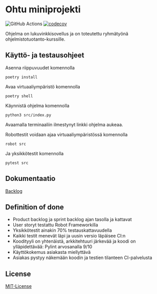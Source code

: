# Ohtu miniprojekti

![GitHub Actions](https://github.com/oonarauhala/ohtu-minprojekti/workflows/CI/badge.svg)
[![codecov](https://codecov.io/gh/oonarauhala/ohtu-minprojekti/branch/master/graph/badge.svg?token=dp9vxjSeY3)](https://codecov.io/gh/oonarauhala/ohtu-minprojekti)

Ohjelma on lukuvinkkisovellus ja on toteutettu ryhmätyönä ohjelmistotuotanto-kurssille.

## Käyttö- ja testausohjeet

Asenna riippuvuudet komennolla

```
poetry install
```

Avaa virtuaaliympäristö komennolla

```
poetry shell
```

Käynnistä ohjelma komennolla

```
python3 src/index.py
```

Avaamalla terminaaliin ilmestynyt linkki ohjelma aukeaa.

Robottestit voidaan ajaa virtuaaliympäristössä komennolla
```
robot src
```

Ja yksikkötestit komennolla
```
pytest src
```

## Dokumentaatio

[Backlog](https://docs.google.com/spreadsheets/d/18ML2sxw8d6rkpPOPR_jcKxy2z214WIsQhWD_ZzRB4dU/edit#gid=1442053365)

## Definition of done

* Product backlog ja sprint backlog ajan tasolla ja kattavat
* User storyt testattu Robot Frameworkilla
* Yksikkötestit ainakin 70% testauskattavuudella
* Kaikki testit menevät läpi ja uusin versio läpäisee CI:n
* Koodityyli on yhtenäistä, arkkitehtuuri järkevää ja koodi on ylläpidettävää: Pylint arvosanalla 9/10
* Käyttökokemus asiakasta miellyttävä
* Asiakas pystyy näkemään koodin ja testien tilanteen CI-palvelusta

## License

[MIT-License](https://github.com/oonarauhala/ohtu-minprojekti/blob/master/LICENSE)



